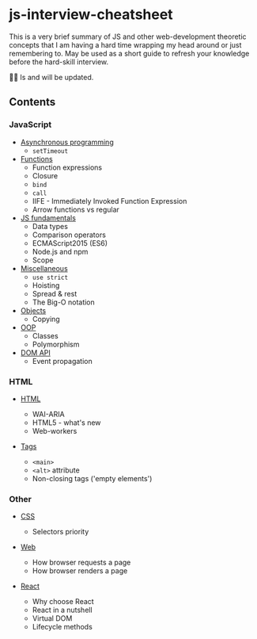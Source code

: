 # js-interview-cheatsheet

This is a very brief summary of JS and other web-development theoretic conсepts that I am having a hard time wrapping my head around or just remembering to.
May be used as a short guide to refresh your knowledge before the hard-skill interview.

👩‍💻 Is and will be updated.

## Contents

### JavaScript

- [Asynchronous programming](JavaScript/asynchronous.md)
  - `setTimeout`
- [Functions](JavaScript/functions.md)
  - Function expressions
  - Closure
  - `bind`
  - `call`
  - IIFE - Immediately Invoked Function Expression
  - Arrow functions vs regular
- [JS fundamentals](JavaScript/jsfundamentals.md)
  - Data types
  - Comparison operators
  - ECMAScript2015 (ES6)
  - Node.js and npm
  - Scope
- [Miscellaneous](JavaScript/miscellaneous.md)
  - `use strict`
  - Hoisting
  - Spread & rest
  - The Big-O notation
- [Objects](JavaScript/objects.md)
  - Copying
- [OOP](JavaScript/OOP.md)
  - Classes
  - Polymorphism
- [DOM API](JavaScript/DOM.md)
  - Event propagation

### HTML

- [HTML](HTML/HTML.md)

  - WAI-ARIA
  - HTML5 - what's new
  - Web-workers

- [Tags](HTML/HTML.md)
  - `<main>`
  - `<alt>` attribute
  - Non-closing tags ('empty elements')

### Other

- [CSS](CSS.md)

  - Selectors priority

- [Web](web.md)

  - How browser requests a page
  - How browser renders a page

- [React](React.md)
  - Why choose React
  - React in a nutshell
  - Virtual DOM
  - Lifecycle methods
